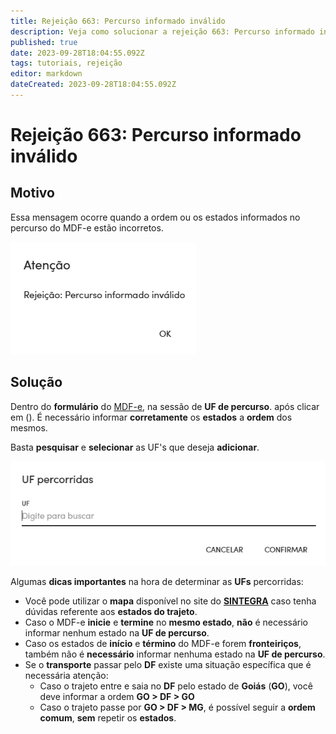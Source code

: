 ```yaml
---
title: Rejeição 663: Percurso informado inválido
description: Veja como solucionar a rejeição 663: Percurso informado inválido no Gweb.
published: true
date: 2023-09-28T18:04:55.092Z
tags: tutoriais, rejeição
editor: markdown
dateCreated: 2023-09-28T18:04:55.092Z
---
```


# Rejeição 663: Percurso informado inválido

## Motivo

Essa mensagem ocorre quando a ordem ou os estados informados no percurso do MDF-e estão incorretos.

![Mensagem da rejeição](/tutoriais/rejeicoes/663/msg_rej_663.png)

## Solução

Dentro do **formulário** do [MDF-e](/movimentos/mdf-e), na sessão de **UF de percurso**. após clicar em (<span class="mdi mdi-pencil"></span>). É necessário informar **corretamente** os **estados** a **ordem** dos mesmos.

Basta **pesquisar** e **selecionar** as UF's que deseja **adicionar**.

![Solução para a rejeição 663](/tutoriais/rejeicoes/663/sol_rej_663_1.png)

Algumas **dicas importantes** na hora de determinar as **UFs** percorridas:

- Você pode utilizar o **mapa** disponível no site do [**SINTEGRA**](http://www.sintegra.gov.br/) caso tenha dúvidas referente aos **estados do trajeto**.
- Caso o MDF-e **inicie** e **termine** no **mesmo estado**, **não** é necessário informar nenhum estado na **UF de percurso**.
- Caso os estados de **início** e **término** do MDF-e forem **fronteiriços**, também não é **necessário** informar nenhuma estado na **UF de percurso**.
- Se o **transporte** passar pelo **DF** existe uma situação específica que é necessária atenção:
	- Caso o trajeto entre e saia no **DF** pelo estado de **Goiás** (**GO**), você deve informar a ordem **GO > DF > GO**
  - Caso o trajeto passe por **GO > DF > MG**, é possível seguir a **ordem comum**, **sem** repetir os **estados**.

